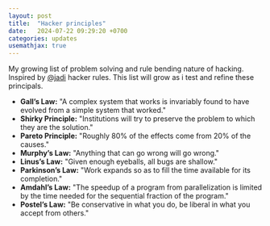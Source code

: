 ```yaml
---
layout: post
title:  "Hacker principles"
date:   2024-07-22 09:29:20 +0700
categories: updates
usemathjax: true
---
```


My growing list of problem solving and rule bending nature of hacking. Inspired by [@jadi](https://twitter.com/jadi) hacker rules.
This list will grow as i test and refine these principals.

* **Gall’s Law:** "A complex system that works is invariably found to have evolved from a simple system that worked."
* **Shirky Principle:** "Institutions will try to preserve the problem to which they are the solution."
* **Pareto Principle:** "Roughly 80% of the effects come from 20% of the causes."
* **Murphy’s Law:** "Anything that can go wrong will go wrong."
* **Linus’s Law:** "Given enough eyeballs, all bugs are shallow."
* **Parkinson’s Law:** "Work expands so as to fill the time available for its completion."
* **Amdahl’s Law:** "The speedup of a program from parallelization is limited by the time needed for the sequential fraction of the program."
* **Postel’s Law:** "Be conservative in what you do, be liberal in what you accept from others."
